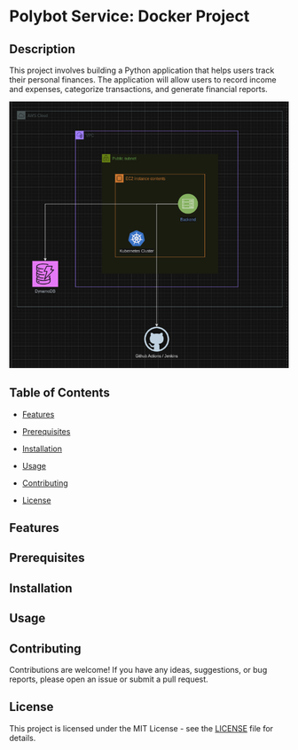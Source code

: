 # Polybot Service: Docker Project

## Description

This project involves building a Python application that helps users track their personal finances. The application will allow users to record income and expenses, categorize transactions, and generate financial reports.

![alt text](image.png)

## Table of Contents

- [Features](#features)

- [Prerequisites](#Prerequisites)

- [Installation](#Installation)

- [Usage](#Usage)

- [Contributing](#contributing)

- [License](#license)

## Features

<!-- - Object Detection on Photos: Users can send photo to bot and get how many objects in the photo and the name of the objects.
- Fast Object Detection: the user will get object detection result in seconds and explained.
- Data storing persistently: the bot will store the data of the user and the photo in the database.  -->

## Prerequisites

<!-- Before running the polybot service, make sure you have the following prerequisites installed:

- Git: You need to have Git installed on your system to clone the repository. You can download it from the official Git website: https://git-scm.com/downloads/
- Docker: You need to have Docker installed on your system. You can install it from the official Docker website: https://docs.docker.com/engine/install/ubuntu/

Once you have installed these prerequisites, you can proceed with the steps mentioned in the "Getting Started" section to run the library manager program. -->


## Installation

<!-- 1. Clone the repository:

   ```shell
   git clone https://github.com/MohammadKhGh99/PolybotServiceDockerFursa.git
   ```
2. Run the polybot service:

   ```shell
   docker compose up -d
   ``` -->

## Usage


## Contributing

Contributions are welcome! If you have any ideas, suggestions, or bug reports, please open an issue or submit a pull request.

## License
This project is licensed under the MIT License - see the [LICENSE](LICENSE) file for details.